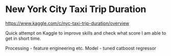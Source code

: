 # New York City Taxi Trip Duration
https://www.kaggle.com/c/nyc-taxi-trip-duration/overview

Quick attempt on Kaggle to improve skills and check what score I am able to get in short time.

Processing - feature engineering etc.
Model - tuned catboost regressor
